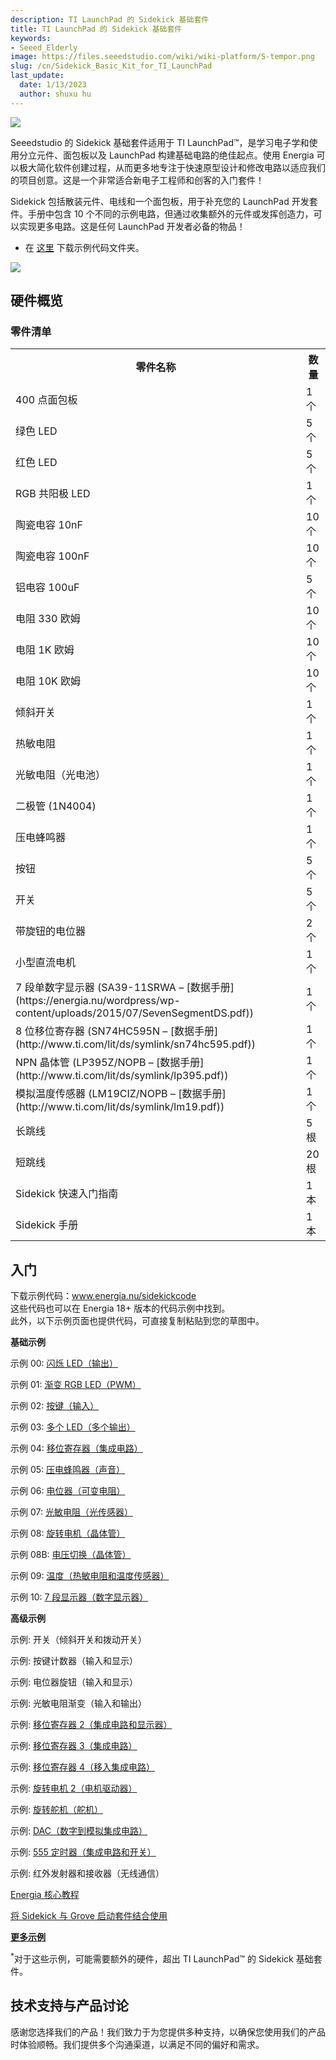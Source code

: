 ```yaml
---
description: TI LaunchPad 的 Sidekick 基础套件
title: TI LaunchPad 的 Sidekick 基础套件
keywords:
- Seeed_Elderly
image: https://files.seeedstudio.com/wiki/wiki-platform/S-tempor.png
slug: /cn/Sidekick_Basic_Kit_for_TI_LaunchPad
last_update:
  date: 1/13/2023
  author: shuxu hu
---
```

![](https://files.seeedstudio.com/wiki/Sidekick_Basic_Kit_for_TI_LaunchPad/img/Sidekick_Basic_Kit_for_TI_LaunchPad_product_view_1200_s.jpg)

Seeedstudio 的 Sidekick 基础套件适用于 TI LaunchPad™，是学习电子学和使用分立元件、面包板以及 LaunchPad 构建基础电路的绝佳起点。使用 Energia 可以极大简化软件创建过程，从而更多地专注于快速原型设计和修改电路以适应我们的项目创意。这是一个非常适合新电子工程师和创客的入门套件！

Sidekick 包括散装元件、电线和一个面包板，用于补充您的 LaunchPad 开发套件。手册中包含 10 个不同的示例电路，但通过收集额外的元件或发挥创造力，可以实现更多电路。这是任何 LaunchPad 开发者必备的物品！

*   在 [这里](http://www.energia.nu/sidekickcode) 下载示例代码文件夹。

[![](https://files.seeedstudio.com/wiki/Seeed-WiKi/docs/images/300px-Get_One_Now_Banner-ragular.png)](https://www.seeedstudio.com/Sidekick-Basic-Kit-for-TI-LaunchPad-p-2571.html)

##  硬件概览

###  **零件清单**

<table>
<tr>
<th>零件名称</th>
<th>数量</th>
</tr>
<tr>
<td>400 点面包板</td>
<td>1 个</td>
</tr>
<tr>
<td>绿色 LED</td>
<td>5 个</td>
</tr>
<tr>
<td>红色 LED</td>
<td>5 个</td>
</tr>
<tr>
<td>RGB 共阳极 LED</td>
<td>1 个</td>
</tr>
<tr>
<td>陶瓷电容 10nF</td>
<td>10 个</td>
</tr>
<tr>
<td>陶瓷电容 100nF</td>
<td>10 个</td>
</tr>
<tr>
<td>铝电容 100uF</td>
<td>5 个</td>
</tr>
<tr>
<td>电阻 330 欧姆</td>
<td>10 个</td>
</tr>
<tr>
<td>电阻 1K 欧姆</td>
<td>10 个</td>
</tr>
<tr>
<td>电阻 10K 欧姆</td>
<td>10 个</td>
</tr>
<tr>
<td>倾斜开关</td>
<td>1 个</td>
</tr>
<tr>
<td>热敏电阻</td>
<td>1 个</td>
</tr>
<tr>
<td>光敏电阻（光电池）</td>
<td>1 个</td>
</tr>
<tr>
<td>二极管 (1N4004)</td>
<td>1 个</td>
</tr>
<tr>
<td>压电蜂鸣器</td>
<td>1 个</td>
</tr>
<tr>
<td>按钮</td>
<td>5 个</td>
</tr>
<tr>
<td>开关</td>
<td>5 个</td>
</tr>
<tr>
<td>带旋钮的电位器</td>
<td>2 个</td>
</tr>
<tr>
<td>小型直流电机</td>
<td>1 个</td>
</tr>
<tr>
<td>7 段单数字显示器 (SA39-11SRWA – [数据手册](https://energia.nu/wordpress/wp-content/uploads/2015/07/SevenSegmentDS.pdf))</td>
<td>1 个</td>
</tr>
<tr>
<td>8 位移位寄存器 (SN74HC595N – [数据手册](http://www.ti.com/lit/ds/symlink/sn74hc595.pdf))</td>
<td>1 个</td>
</tr>
<tr>
<td>NPN 晶体管 (LP395Z/NOPB – [数据手册](http://www.ti.com/lit/ds/symlink/lp395.pdf))</td>
<td>1 个</td>
</tr>
<tr>
<td>模拟温度传感器 (LM19CIZ/NOPB – [数据手册](http://www.ti.com/lit/ds/symlink/lm19.pdf))</td>
<td>1 个</td>
</tr>
<tr>
<td>长跳线</td>
<td>5 根</td>
</tr>
<tr>
<td>短跳线</td>
<td>20 根</td>
</tr>
<tr>
<td>Sidekick 快速入门指南</td>
<td>1 本</td>
</tr>
<tr>
<td>Sidekick 手册</td>
<td>1 本</td>
</tr>
</table>

## 入门

下载示例代码：www.energia.nu/sidekickcode  
这些代码也可以在 Energia 18+ 版本的代码示例中找到。  
此外，以下示例页面也提供代码，可直接复制粘贴到您的草图中。

**基础示例**

示例 00: [闪烁 LED（输出）](https://energia.nu/guide/sidekick/sidekick_blink/)

示例 01: [渐变 RGB LED（PWM）](https://energia.nu/guide/sidekick/sidekick_fadergbled/)

示例 02: [按键（输入）](https://energia.nu/guide/sidekick/sidekick_pushbutton/)

示例 03: [多个 LED（多个输出）](https://energia.nu/guide/sidekick/sidekick_blinkmultiple/)

示例 04: [移位寄存器（集成电路）](https://energia.nu/guide/sidekick/sidekick_shiftregister/)

示例 05: [压电蜂鸣器（声音）](https://energia.nu/guide/sidekick/sidekick_piezobuzzer/)

示例 06: [电位器（可变电阻）](https://energia.nu/guide/sidekick/sidekick_potentiometer/)

示例 07: [光敏电阻（光传感器）](https://energia.nu/guide/sidekick/sidekick_photoresistor/)

示例 08: [旋转电机（晶体管）](https://energia.nu/guide/sidekick/sidekick_spinmotor/)

示例 08B: [电压切换（晶体管）](https://energia.nu/guide/sidekick/sidekick_switchvoltage/)

示例 09: [温度（热敏电阻和温度传感器）](https://energia.nu/guide/sidekick/sidekick_temperature/)

示例 10: [7 段显示器（数字显示器）](https://energia.nu/guide/sidekick/sidekick_sevensegmentdisplay/)

**高级示例**

示例: 开关（倾斜开关和拨动开关）

示例: 按键计数器（输入和显示）

示例: 电位器旋钮（输入和显示）

示例: 光敏电阻渐变（输入和输出）

示例: [移位寄存器 2（集成电路和显示器）](https://energia.nu/guide/sidekick/sidekick_shiftregister2/)

示例: [移位寄存器 3（集成电路）](https://energia.nu/guide/sidekick/sidekick_shiftregister3/)

示例: [移位寄存器 4（移入集成电路）](https://energia.nu/guide/sidekick/sidekick_shiftregister4/)

示例: [旋转电机 2（电机驱动器）](https://energia.nu/guide/sidekick/sidekick_spinmotor2/)

示例: [旋转舵机（舵机）](https://energia.nu/guide/sidekick/sidekick_spinservo/)

示例: [DAC（数字到模拟集成电路）](https://energia.nu/guide/sidekick/sidekick_dac/)

示例: [555 定时器（集成电路和开关）](https://energia.nu/guide/sidekick/sidekick_555timer/)

示例: 红外发射器和接收器（无线通信）

[Energia 核心教程](http://www.energia.nu/guide#tutorials)

[将 Sidekick 与 Grove 启动套件结合使用](https://energia.nu/guide/grove-starter-kit/)

[**更多示例**](https://energia.nu/guide/#tutorials)

<sup>*</sup>对于这些示例，可能需要额外的硬件，超出 TI LaunchPad™ 的 Sidekick 基础套件。

## 技术支持与产品讨论

感谢您选择我们的产品！我们致力于为您提供多种支持，以确保您使用我们的产品时体验顺畅。我们提供多个沟通渠道，以满足不同的偏好和需求。

<div class="button_tech_support_container">
<a href="https://forum.seeedstudio.com/" class="button_forum"></a> 
<a href="https://www.seeedstudio.com/contacts" class="button_email"></a>
</div>

<div class="button_tech_support_container">
<a href="https://discord.gg/eWkprNDMU7" class="button_discord"></a> 
<a href="https://github.com/Seeed-Studio/wiki-documents/discussions/69" class="button_discussion"></a>
</div>